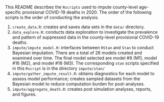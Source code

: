 This README describes the `Rscripts` used to impute county-level age-specific provisional COVID-19 deaths in 2020. The order of the following scripts is the order of conducting the analysis. 

1. `create_data.R`: creates and saves data sets in the `data/` directory. 
2. `data_explore.R`: conducts data exploration to investigate the prevalence and pattern of suppressed data in the county-level provisional COVID-19 deaths. 
3. `impute/impute_model.R`: interfaces between `RStan` and `Stan` to conduct Bayesian imputation. There are a total of 26 models created and examined over time. The final model selected are model \#8 (M1), model \#16 (M2), and model \#18 (M3). The corresponding `stan` scripts specified in this `Rscript` is in the directory `impute/stan/`
4. `impute/gather_impute_result.R`: obtains diagnostics for each model to assess model performance; creates sampled datasets from the Bayesian model to reduce computation burden for post-analyses. 
5. `impute/aggregate_death.R`: creates post simulation analyses, reports, and figures. 

